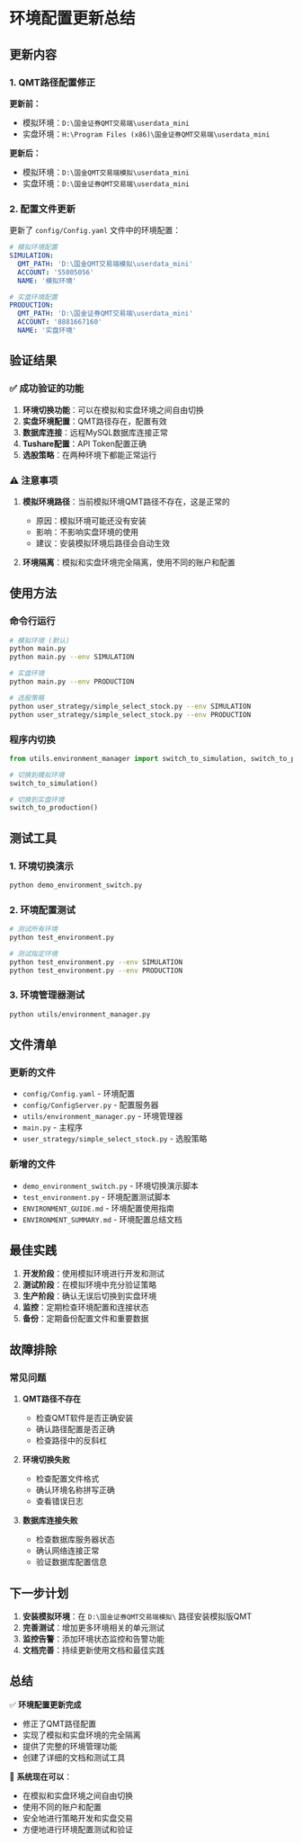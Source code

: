 # 环境配置更新总结

## 更新内容

### 1. QMT路径配置修正

**更新前：**
- 模拟环境：`D:\国金证券QMT交易端\userdata_mini`
- 实盘环境：`H:\Program Files (x86)\国金证券QMT交易端\userdata_mini`

**更新后：**
- 模拟环境：`D:\国金QMT交易端模拟\userdata_mini`
- 实盘环境：`D:\国金证券QMT交易端\userdata_mini`

### 2. 配置文件更新

更新了 `config/Config.yaml` 文件中的环境配置：

```yaml
# 模拟环境配置
SIMULATION:
  QMT_PATH: 'D:\国金QMT交易端模拟\userdata_mini'
  ACCOUNT: '55005056'
  NAME: '模拟环境'

# 实盘环境配置
PRODUCTION:
  QMT_PATH: 'D:\国金证券QMT交易端\userdata_mini'
  ACCOUNT: '8881667160'
  NAME: '实盘环境'
```

## 验证结果

### ✅ 成功验证的功能

1. **环境切换功能**：可以在模拟和实盘环境之间自由切换
2. **实盘环境配置**：QMT路径存在，配置有效
3. **数据库连接**：远程MySQL数据库连接正常
4. **Tushare配置**：API Token配置正确
5. **选股策略**：在两种环境下都能正常运行

### ⚠️ 注意事项

1. **模拟环境路径**：当前模拟环境QMT路径不存在，这是正常的
   - 原因：模拟环境可能还没有安装
   - 影响：不影响实盘环境的使用
   - 建议：安装模拟环境后路径会自动生效

2. **环境隔离**：模拟和实盘环境完全隔离，使用不同的账户和配置

## 使用方法

### 命令行运行

```bash
# 模拟环境 (默认)
python main.py
python main.py --env SIMULATION

# 实盘环境
python main.py --env PRODUCTION

# 选股策略
python user_strategy/simple_select_stock.py --env SIMULATION
python user_strategy/simple_select_stock.py --env PRODUCTION
```

### 程序内切换

```python
from utils.environment_manager import switch_to_simulation, switch_to_production

# 切换到模拟环境
switch_to_simulation()

# 切换到实盘环境
switch_to_production()
```

## 测试工具

### 1. 环境切换演示
```bash
python demo_environment_switch.py
```

### 2. 环境配置测试
```bash
# 测试所有环境
python test_environment.py

# 测试指定环境
python test_environment.py --env SIMULATION
python test_environment.py --env PRODUCTION
```

### 3. 环境管理器测试
```bash
python utils/environment_manager.py
```

## 文件清单

### 更新的文件
- `config/Config.yaml` - 环境配置
- `config/ConfigServer.py` - 配置服务器
- `utils/environment_manager.py` - 环境管理器
- `main.py` - 主程序
- `user_strategy/simple_select_stock.py` - 选股策略

### 新增的文件
- `demo_environment_switch.py` - 环境切换演示脚本
- `test_environment.py` - 环境配置测试脚本
- `ENVIRONMENT_GUIDE.md` - 环境配置使用指南
- `ENVIRONMENT_SUMMARY.md` - 环境配置总结文档

## 最佳实践

1. **开发阶段**：使用模拟环境进行开发和测试
2. **测试阶段**：在模拟环境中充分验证策略
3. **生产阶段**：确认无误后切换到实盘环境
4. **监控**：定期检查环境配置和连接状态
5. **备份**：定期备份配置文件和重要数据

## 故障排除

### 常见问题

1. **QMT路径不存在**
   - 检查QMT软件是否正确安装
   - 确认路径配置是否正确
   - 检查路径中的反斜杠

2. **环境切换失败**
   - 检查配置文件格式
   - 确认环境名称拼写正确
   - 查看错误日志

3. **数据库连接失败**
   - 检查数据库服务器状态
   - 确认网络连接正常
   - 验证数据库配置信息

## 下一步计划

1. **安装模拟环境**：在 `D:\国金证券QMT交易端模拟\` 路径安装模拟版QMT
2. **完善测试**：增加更多环境相关的单元测试
3. **监控告警**：添加环境状态监控和告警功能
4. **文档完善**：持续更新使用文档和最佳实践

## 总结

✅ **环境配置更新完成**
- 修正了QMT路径配置
- 实现了模拟和实盘环境的完全隔离
- 提供了完整的环境管理功能
- 创建了详细的文档和测试工具

🎯 **系统现在可以**：
- 在模拟和实盘环境之间自由切换
- 使用不同的账户和配置
- 安全地进行策略开发和实盘交易
- 方便地进行环境配置测试和验证 